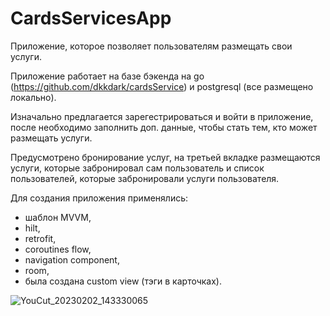 # CardsServicesApp

Приложение, которое позволяет пользователям размещать свои услуги. 

Приложение работает на базе бэкенда на go (https://github.com/dkkdark/cardsService) и postgresql (все размещено локально).

Изначально предлагается зарегестрироваться и войти в приложение, после необходимо заполнить доп. данные, чтобы стать тем, кто может размещать услуги.

Предусмотрено бронирование услуг, на третьей вкладке размещаются услуги, которые забронировал сам пользователь и список пользователей, которые забронировали услуги пользователя.

Для создания приложения применялись:
- шаблон MVVM, 
- hilt,
- retrofit,
- coroutines flow,
- navigation component,
- room,
- была создана custom view (тэги в карточках).



![YouCut_20230202_143330065](https://user-images.githubusercontent.com/49618961/216315205-42b879cb-49ec-46f4-b40b-44412bfa886c.gif)
